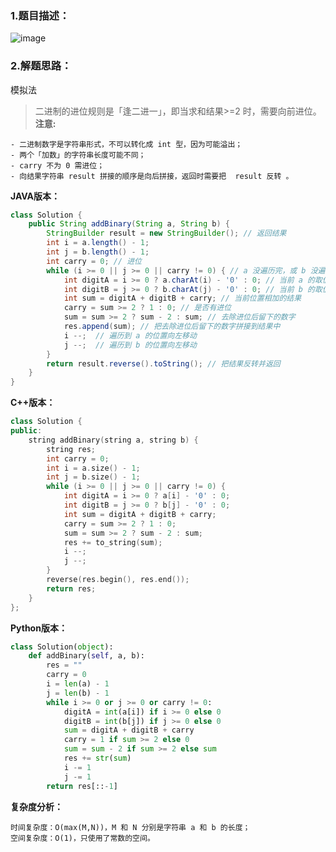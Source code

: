 ### 1.题目描述：

![image](https://user-images.githubusercontent.com/42907149/141610804-b2b1556f-9e46-4ca7-b192-c97f92e21ad0.png)

### 2.解题思路：

模拟法
> 二进制的进位规则是「逢二进一」，即当求和结果>=2 时，需要向前进位。
**注意:**

    - 二进制数字是字符串形式，不可以转化成 int 型，因为可能溢出；
    - 两个「加数」的字符串长度可能不同；
    - carry 不为 0 需进位；
    - 向结果字符串 result 拼接的顺序是向后拼接，返回时需要把  result 反转 。


**JAVA版本：**

```java
class Solution {
    public String addBinary(String a, String b) {
        StringBuilder result = new StringBuilder(); // 返回结果
        int i = a.length() - 1; 
        int j = b.length() - 1; 
        int carry = 0; // 进位
        while (i >= 0 || j >= 0 || carry != 0) { // a 没遍历完，或 b 没遍历完，或进位不为 0
            int digitA = i >= 0 ? a.charAt(i) - '0' : 0; // 当前 a 的取值
            int digitB = j >= 0 ? b.charAt(j) - '0' : 0; // 当前 b 的取值
            int sum = digitA + digitB + carry; // 当前位置相加的结果
            carry = sum >= 2 ? 1 : 0; // 是否有进位
            sum = sum >= 2 ? sum - 2 : sum; // 去除进位后留下的数字
            res.append(sum); // 把去除进位后留下的数字拼接到结果中
            i --;  // 遍历到 a 的位置向左移动
            j --;  // 遍历到 b 的位置向左移动
        }
        return result.reverse().toString(); // 把结果反转并返回
    }
}
```
**C++版本：**
```C++
class Solution {
public:
    string addBinary(string a, string b) {
        string res;
        int carry = 0;
        int i = a.size() - 1;
        int j = b.size() - 1;
        while (i >= 0 || j >= 0 || carry != 0) {
            int digitA = i >= 0 ? a[i] - '0' : 0;
            int digitB = j >= 0 ? b[j] - '0' : 0;
            int sum = digitA + digitB + carry;
            carry = sum >= 2 ? 1 : 0;
            sum = sum >= 2 ? sum - 2 : sum;
            res += to_string(sum);
            i --;
            j --;
        }
        reverse(res.begin(), res.end());
        return res;
    }
};

```

**Python版本：**
```Python
class Solution(object):
    def addBinary(self, a, b):
        res = ""
        carry = 0
        i = len(a) - 1
        j = len(b) - 1
        while i >= 0 or j >= 0 or carry != 0:
            digitA = int(a[i]) if i >= 0 else 0
            digitB = int(b[j]) if j >= 0 else 0
            sum = digitA + digitB + carry
            carry = 1 if sum >= 2 else 0
            sum = sum - 2 if sum >= 2 else sum
            res += str(sum)
            i -= 1
            j -= 1
        return res[::-1]
```

**复杂度分析：**

    时间复杂度：O(max(M,N))，M 和 N 分别是字符串 a 和 b 的长度；
    空间复杂度：O(1)，只使用了常数的空间。
